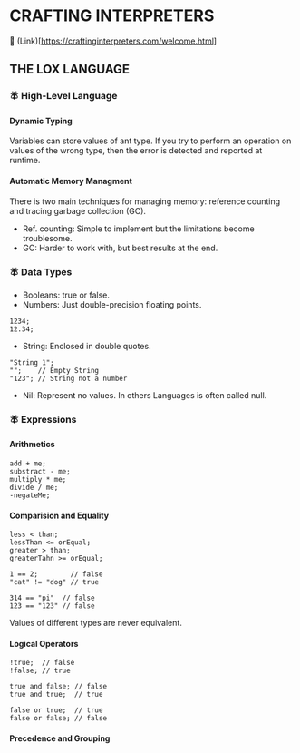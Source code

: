 # CRAFTING INTERPRETERS
:link: (Link)[https://craftinginterpreters.com/welcome.html]

## THE LOX LANGUAGE

### :fly: High-Level Language
#### Dynamic Typing


Variables can store values of ant type. If you try to perform an operation on values of the wrong type, then the error is detected and reported at runtime.

#### Automatic Memory Managment

There is two main techniques for managing memory: reference counting and tracing garbage collection (GC).

- Ref. counting: Simple to implement but the limitations become troublesome.
- GC: Harder to work with, but best results at the end.

### :fly: Data Types

- Booleans: true or false.
- Numbers: Just double-precision floating points.
```
1234;
12.34;
```
- String: Enclosed in double quotes.
```
"String 1";
"";    // Empty String
"123"; // String not a number
```
- Nil: Represent no values. In others Languages is often called null.

### :fly: Expressions
#### Arithmetics
```
add + me;
substract - me;
multiply * me;
divide / me;
-negateMe;
```

#### Comparision and Equality
```
less < than;
lessThan <= orEqual;
greater > than;
greaterTahn >= orEqual;
```

```
1 == 2;        // false
"cat" != "dog" // true
```

```
314 == "pi"  // false
123 == "123" // false
```
Values of different types are never equivalent.

#### Logical Operators
```
!true;  // false
!false; // true
```
```
true and false; // false
true and true;  // true
```
```
false or true;  // true
false or false; // false
```

#### Precedence and Grouping

